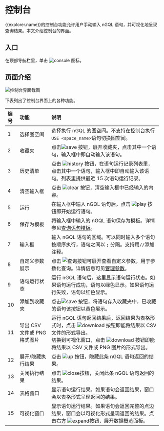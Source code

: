 # 控制台

{{explorer.name}}的控制台功能允许用户手动输入 nGQL 语句，并可视化地呈现查询结果。本文介绍控制台的界面。

## 入口

在顶部导航栏里，单击 ![console](https://docs-cdn.nebula-graph.com.cn/figures/nav-console2.png) 图标。

## 页面介绍

![控制台界面截图](https://docs-cdn.nebula-graph.com.cn/figures/console_ovewview_221111_cn.png)

下表列出了控制台界面上的各种功能。

| 编号  |  功能 | 说明  |
| :-- | :--|   :--   |
|  1  |  选择图空间  | 选择执行 nGQL 的图空间。不支持在控制台执行`USE <space_name>`语句切换图空间。  |
|  2  | 收藏夹 | 点击![save](https://docs-cdn.nebula-graph.com.cn/figures/studio-btn-save.png) 按钮，展开收藏夹，点击其中一个语句，输入框中即自动输入该语句。 |
|  3  |  历史清单   |  点击 ![history](https://docs-cdn.nebula-graph.com.cn/figures/studio-btn-history.png) 按钮，在语句运行记录列表里，点击其中一个语句，输入框中即自动输入该语句。列表里提供最近 15 次语句运行记录。  |
|  4  |  清空输入框  | 点击 ![clear](https://docs-cdn.nebula-graph.com.cn/figures/studio-btn-clear.png) 按钮，清空输入框中已经输入的内容。   |
|  5  |  运行  |  在输入框中输入 nGQL 语句后，点击 ![play](https://docs-cdn.nebula-graph.com.cn/figures/studio-btn-play.png) 按钮即开始运行语句。   |
|  6  |  保存为模板  |  将输入框中输入的 nGQL 语句保存为模板。详情参见[查询语句模板](ngql-template.md)。   |
|  7  |  输入框   |  输入 nGQL 语句的区域。可以同时输入多个语句按顺序执行，语句之间以 `;` 分隔。支持用`//`添加注释。 |
|  8  |  自定义参数展示   | 点击 ![查询](https://docs-cdn.nebula-graph.com.cn/figures/down.png)按钮可展开查看自定义参数，用于参数化查询。详情信息可见[管理参数](../../nebula-console.md)。|
|  9  |  语句运行状态   |  运行 nGQL 语句后，这里显示语句运行状态。如果语句运行成功，语句以绿色显示。如果语句运行失败，语句以红色显示。   |
|  10  | 添加到收藏夹 | 点击![save](https://docs-cdn.nebula-graph.com.cn/figures/studio-btn-save.png) 按钮，将语句存入收藏夹中，已收藏的语句该按钮以黄色展示。|
|  11  |  导出 CSV 文件或 PNG 格式图片 |  运行 nGQL 语句返回结果后，返回结果为表格形式时，点击 ![download](https://docs-cdn.nebula-graph.com.cn/figures/studio-btn-download.png) 按钮即能将结果以 CSV 文件的形式导出。</br>切换到可视化窗口，点击 ![download](https://docs-cdn.nebula-graph.com.cn/figures/studio-btn-download.png) 按钮即能将结果以 CSV 文件或 PNG 图片的形式导出。   |
|  12  |  展开/隐藏执行结果  | 点击 ![up](https://docs-cdn.nebula-graph.com.cn/figures/studio-btn-up.png) 按钮，隐藏此条 nGQL 语句返回的结果。 |
|  13  |  关闭执行结果  | 点击 ![close](https://docs-cdn.nebula-graph.com.cn/figures/studio-btn-close.png)按钮，关闭此条 nGQL 语句返回的结果。 |
|  14  |  表格窗口 |  显示语句运行结果。如果语句会返回结果，窗口会以表格形式呈现返回的结果。 |
|  15  |  可视化窗口 | 显示语句运行结果。如果语句会返回完整的点边结果，窗口会以可视化形式呈现返回的结果。点击右方 ![expand](https://docs-cdn.nebula-graph.com.cn/figures/studio-btn-back.png)按钮，展开数据概览面板。 |